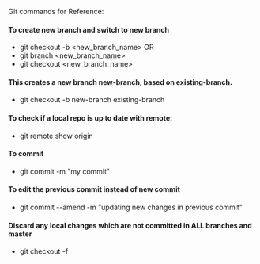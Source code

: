 Git commands for Reference:

#### To create new branch and switch to new branch
  * git checkout -b <new_branch_name>
    OR
  * git branch <new_branch_name>
  * git checkout <new_branch_name>

#### This creates a new branch new-branch, based on existing-branch.
  * git checkout -b new-branch existing-branch
  
#### To check if a local repo is up to date with remote:
  * git remote show origin
   
#### To commit
  * git commit -m "my commit"
   
#### To edit the previous commit instead of new commit
  * git commit --amend -m "updating new changes in previous commit"
   
#### Discard any local changes which are not committed in ALL branches and master
  * git checkout -f

